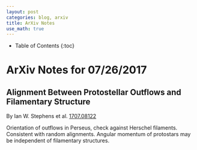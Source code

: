 ```yaml
---
layout: post
categories: blog, arxiv
title: ArXiv Notes
use_math: true
---
```


* Table of Contents
{:toc}


# ArXiv Notes for 07/26/2017

## Alignment Between Protostellar Outflows and Filamentary Structure

By Ian W. Stephens et al. [1707.08122](https://arxiv.org/abs/1707.08122)

Orientation of outflows in Perseus, check against Herschel filaments. Consistent with random alignments.  Angular momentum of protostars may be independent of filamentary structures.
